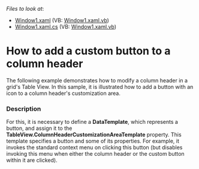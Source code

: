 <!-- default file list -->
*Files to look at*:

* [Window1.xaml](./CS/Window1.xaml) (VB: [Window1.xaml.vb](./VB/Window1.xaml.vb))
* [Window1.xaml.cs](./CS/Window1.xaml.cs) (VB: [Window1.xaml.vb](./VB/Window1.xaml.vb))
<!-- default file list end -->
# How to add a custom button to a column header


<p>The following example demonstrates how to modify a column header in a grid's Table View. In this sample, it is illustrated how to add a button with an icon to a column header's customization area.</p>


<h3>Description</h3>

<p>For this, it is necessary to define a <strong>DataTemplate</strong>, which represents a button, and assign it to the <strong>TableView.ColumnHeaderCustomizationAreaTemplate</strong> property. This template specifies a button and some of its properties. For example, it invokes the standard context menu on clicking this button (but disables invoking this menu when either the column header or the custom button within it are clicked).</p>

<br/>



